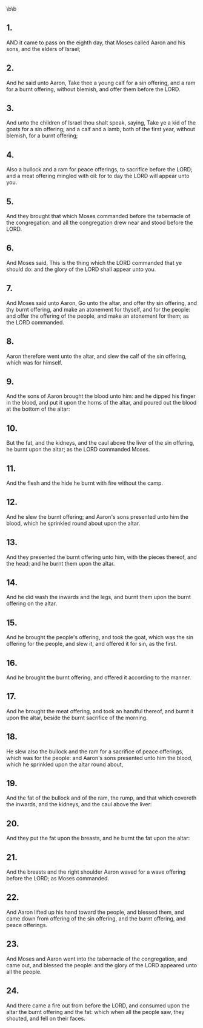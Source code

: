 \b\b
## 1.
AND it came to pass on the eighth day, that Moses called Aaron and his sons, and the elders of Israel;
## 2.
And he said unto Aaron, Take thee a young calf for a sin offering, and a ram for a burnt offering, without blemish, and offer them before the LORD.
## 3.
And unto the children of Israel thou shalt speak, saying, Take ye a kid of the goats for a sin offering; and a calf and a lamb, both of the first year, without blemish, for a burnt offering;
## 4.
Also a bullock and a ram for peace offerings, to sacrifice before the LORD; and a meat offering mingled with oil: for to day the LORD will appear unto you.
## 5.
And they brought that which Moses commanded before the tabernacle of the congregation: and all the congregation drew near and stood before the LORD.
## 6.
And Moses said, This is the thing which the LORD commanded that ye should do: and the glory of the LORD shall appear unto you.
## 7.
And Moses said unto Aaron, Go unto the altar, and offer thy sin offering, and thy burnt offering, and make an atonement for thyself, and for the people: and offer the offering of the people, and make an atonement for them; as the LORD commanded.
## 8.
Aaron therefore went unto the altar, and slew the calf of the sin offering, which was for himself.
## 9.
And the sons of Aaron brought the blood unto him: and he dipped his finger in the blood, and put it upon the horns of the altar, and poured out the blood at the bottom of the altar:
## 10.
But the fat, and the kidneys, and the caul above the liver of the sin offering, he burnt upon the altar; as the LORD commanded Moses.
## 11.
And the flesh and the hide he burnt with fire without the camp.
## 12.
And he slew the burnt offering; and Aaron's sons presented unto him the blood, which he sprinkled round about upon the altar.
## 13.
And they presented the burnt offering unto him, with the pieces thereof, and the head: and he burnt them upon the altar.
## 14.
And he did wash the inwards and the legs, and burnt them upon the burnt offering on the altar.
## 15.
And he brought the people's offering, and took the goat, which was the sin offering for the people, and slew it, and offered it for sin, as the first.
## 16.
And he brought the burnt offering, and offered it according to the manner.
## 17.
And he brought the meat offering, and took an handful thereof, and burnt it upon the altar, beside the burnt sacrifice of the morning.
## 18.
He slew also the bullock and the ram for a sacrifice of peace offerings, which was for the people: and Aaron's sons presented unto him the blood, which he sprinkled upon the altar round about,
## 19.
And the fat of the bullock and of the ram, the rump, and that which covereth the inwards, and the kidneys, and the caul above the liver:
## 20.
And they put the fat upon the breasts, and he burnt the fat upon the altar:
## 21.
And the breasts and the right shoulder Aaron waved for a wave offering before the LORD; as Moses commanded.
## 22.
And Aaron lifted up his hand toward the people, and blessed them, and came down from offering of the sin offering, and the burnt offering, and peace offerings.
## 23.
And Moses and Aaron went into the tabernacle of the congregation, and came out, and blessed the people: and the glory of the LORD appeared unto all the people.
## 24.
And there came a fire out from before the LORD, and consumed upon the altar the burnt offering and the fat: which when all the people saw, they shouted, and fell on their faces.

